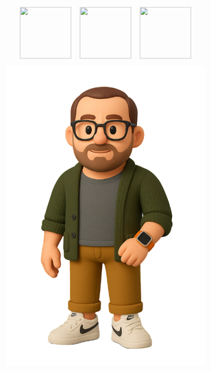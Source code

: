 
<div style="display: flex; gap: 20px; align-items: center; justify-content: center;">
  <a href="https://github.com/mattyhakin" target="_blank" rel="noopener noreferrer">
    <img src="https://upload.wikimedia.org/wikipedia/commons/thumb/9/91/Octicons-mark-github.svg/250px-Octicons-mark-github.svg.png"
         style="width: 120px; height: 120px;">
  </a>

  <a href="https://www.linkedin.com/in/matthakin/" target="_blank" rel="noopener noreferrer">
    <img src="https://upload.wikimedia.org/wikipedia/commons/c/ca/LinkedIn_logo_initials.png" 
         style="width: 120px; height: 120px;">
  </a>

  <a href="https://mattyhakin.github.io/resume/" target="_blank" rel="noopener noreferrer">
    <img src="https://icons.veryicon.com/png/o/miscellaneous/general-icon-library/resume-7.png" 
         style="width: 120px; height: 120px;">
  </a>
</div>

<p align="center">
  <img src="https://github.com/mattyhakin/mattyhakin.github.io/blob/main/docs/assets/Me(Nobg).png?raw=true" 
       width="466" height="698">
</p>
